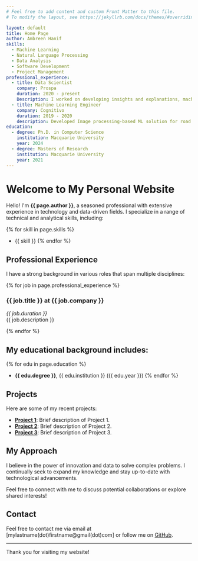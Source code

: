 ```yaml
---
# Feel free to add content and custom Front Matter to this file.
# To modify the layout, see https://jekyllrb.com/docs/themes/#overriding-theme-defaults

layout: default
title: Home Page
author: Ambreen Hanif
skills:
  - Machine Learning
  - Natural Language Processing
  - Data Analysis
  - Software Development
  - Project Management
professional_experience:
  - title: Data Scientist
    company: Prospa
    duration: 2020 - present
    Description: I worked on developing insights and explanations, machine learning models, and data pipelines to drive business insights and operational efficiency. I have developed dashboards to monitor the data and model drift patterns. 
  - title: Machine Learning Engineer
    company: Cognitivo 
    duration: 2019 - 2020
    description: Developed Image processing-based ML solution for road sign tracking and improving the model performance. 
education:
  - degree: Ph.D. in Computer Science
    institution: Macquarie University
    year: 2024
  - degree: Masters of Research
    institution: Macquarie University
    year: 2021
---
```


# Welcome to My Personal Website

Hello! I'm **{{ page.author }}**, a seasoned professional with extensive experience in technology and data-driven fields. I specialize in a range of technical and analytical skills, including:

{% for skill in page.skills %}
- {{ skill }}
{% endfor %}

## Professional Experience

I have a strong background in various roles that span multiple disciplines:

{% for job in page.professional_experience %}
### {{ job.title }} at {{ job.company }}
*{{ job.duration }}*  
{{ job.description }}

{% endfor %}

## My educational background includes:

{% for edu in page.education %}
- **{{ edu.degree }}**, {{ edu.institution }} ({{ edu.year }})
{% endfor %}

## Projects

Here are some of my recent projects:

- **[Project 1](#)**: Brief description of Project 1.
- **[Project 2](#)**: Brief description of Project 2.
- **[Project 3](#)**: Brief description of Project 3.

## My Approach

I believe in the power of innovation and data to solve complex problems. I continually seek to expand my knowledge and stay up-to-date with technological advancements.

Feel free to connect with me to discuss potential collaborations or explore shared interests!

## Contact

Feel free to contact me via email at [mylastname(dot)firstname@gmail(dot)com] or follow me on [GitHub](https://github.com/umberh).

---

Thank you for visiting my website!




<!-- 
<div class="container">
        <div class="row no-gutters slider-text js-fullheight justify-content-center align-items-center" style="height: 911px;">
          	<div class="col-lg-8 col-md-6 ftco-animate d-flex align-items-center fadeInUp ftco-animated">
          		<div class="text text-center">
          			<span class="subheading">Hey! I am</span>
		  				<h1>Ambreen Hanif</h1>
			  				<h2>I'm a 
								  <span class="txt-rotate" data-period="500" data-rotate="[ "Computer Engineer.","Data Scientist.", "AI Researcher.", "Eager Learner." ]">
							</h2>
				</div>
        	</div>
    	</div>
</div>
<div id="rotateText">Loading...</div>
<script>
document.addEventListener('DOMContentLoaded', function() {
  var phrases = [ "Computer Engineer.","Data Scientist.", "AI Researcher.", "Eager Learner." ];
  var index = 0;
  var rotateText = document.getElementById('rotateText');

  function rotate() {
    rotateText.innerHTML = phrases[index];
    index = (index + 1) % phrases.length; // Loop back to the first phrase
    setTimeout(rotate, 2000); // Change every 2 seconds
  }

  rotate(); // Start rotating text
});
</script> -->
